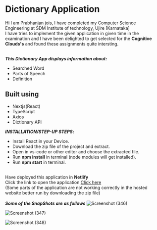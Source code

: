 # Dictionary Application 

Hi I am Prabhanjan jois, I have completed my Computer Science Engineering at SDM Institute of technology, Ujire [Karnataka]\
I have tries to implement the given application in given time in the examination and I have been delighted to get selected for the <b>Cognitive Clouds's</b> and found these assignments quite intersting.


\
<b>_This Dictionary App displays information about:_</b>
* Searched Word
* Parts of Speech
* Definition

## Built using

- Nextjs(React)
- TypeScript
- Axios
- Dictionary API

<b>_INSTALLATION/STEP-UP STEPS_:</b>
  * Install React in your Device.
  * Download the zip file of the project and extract.
  * Open in vs-code or other editor and choose the extracted file.
  * Run <b>npm install</b> in terminal (node modules will get installed).
  * Run <b>npm start</b> in terminal.

\
Have deployed this application in <b> Netlify </b>
\
Click the link to open the application [Click here](https://melodious-blancmange-757c13.netlify.app/)
\
(Some parts of the application are not working correctly in the hosted website better run by downloading the zip file)
\
\
<b>_Some of the SnapShots are as follows_</b>
![Screenshot (346)](https://user-images.githubusercontent.com/72604642/182541378-b7316543-b6f3-4eb3-bfc4-6e797095206e.png)

![Screenshot (347)](https://user-images.githubusercontent.com/72604642/182541409-8e614c76-3b6d-49ce-b73b-ad3c00f01471.png)

![Screenshot (348)](https://user-images.githubusercontent.com/72604642/182541445-0bad5691-6300-403b-838e-63e93b6b0eac.png)

